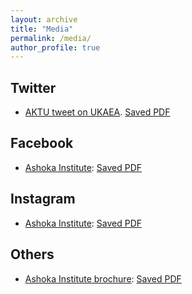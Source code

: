 ```yaml
---
layout: archive
title: "Media"
permalink: /media/
author_profile: true
---
```


## Twitter
* [AKTU tweet on UKAEA](https://x.com/AKTU_Lucknow/status/1510208932026925057?s=20). [Saved PDF](../files/twitter/twitter_AKTU_UKAEA.png)


## Facebook
* [Ashoka Institute](https://www.facebook.com/Ashokavaranasi/posts/congratulation-to-er-prakhar-sharma-btech-civil-engineering-2019-batchprakhar-sh/5056213344500033/): [Saved PDF](../files/Facebook/Ashoka_UKAEA.png)

## Instagram
* [Ashoka Institute](https://www.instagram.com/p/Cb2YCBes6XR/): [Saved PDF](../files/Instagram/Ashoka_UKAEA.png)

## Others
* [Ashoka Institute brochure](https://ashokainstitute.com/assets/pdf/brochure/Placement%20brochure.pdf): [Saved PDF](../files/Others/AKTU_brochure.pdf)